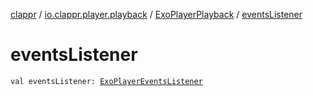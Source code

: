 [clappr](../../index.md) / [io.clappr.player.playback](../index.md) / [ExoPlayerPlayback](index.md) / [eventsListener](./events-listener.md)

# eventsListener

`val eventsListener: `[`ExoPlayerEventsListener`](-exo-player-events-listener/index.md)
